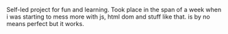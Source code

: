 Self-led project for fun and learning. Took place in the span of a week when i was starting to mess more with js, html dom and stuff like that. is by no means perfect but it works.
